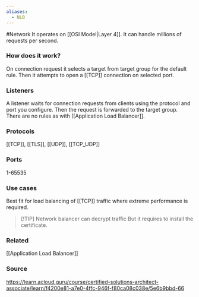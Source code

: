 ```yaml
---
aliases:
  - NLB
---
```

#Network 
It operates on [[OSI Model|Layer 4]].
It can handle millions of requests per second.
### How does it work?
On connection request it selects a target from target group for the default rule.
Then it attempts to open a [[TCP]] connection on selected port.
### Listeners
A listener waits for connection requests from clients using the protocol and port you configure.
Then the request is forwarded to the target group. There are no rules as with [[Application Load Balancer]].
### Protocols
[[TCP]], [[TLS]], [[UDP]], [[TCP_UDP]]
### Ports
1-65535
### Use cases
Best fit for load balancing of [[TCP]] traffic where extreme performance is required.

> [!TIP] Network balancer can decrypt traffic
> But it requires to install the certificate.
### Related
[[Application Load Balancer]]
### Source
https://learn.acloud.guru/course/certified-solutions-architect-associate/learn/f4200e81-a7e0-4ffc-946f-f80ca08c038e/5e6b9bbd-66